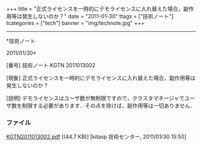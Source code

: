 ﻿+++
title = "正式ライセンスを一時的にデモライセンスに入れ替えた場合，副作用等は発生しないのか？"
date = "2011-01-30"
ttags = ["技術ノート"]
tcategories = ["tech"]
banner = "img/technote.jpg"
+++

-----------------------------------------------------------------------------------------------------------------------------

*技術ノート

2011/01/30*


[番号]
技術ノート KGTN 2011013002

[現象]
正式ライセンスを一時的にデモライセンスに入れ替えた場合，副作用等は発生しないのか？

[説明]
デモライセンスはユーザ数が無制限ですので，クラスタマネージャでユーザ数を制限する必要があります．その点を除けば，副作用等は一切ありません．


### ファイル

 
 


[KGTN2011013002.pdf](http://techreport.kitasp.net/attachments/download/459/KGTN2011013002.pdf)
 [(44.7 KB)] [kitasp 技術センター, 2011/01/30
15:50]


 


 

